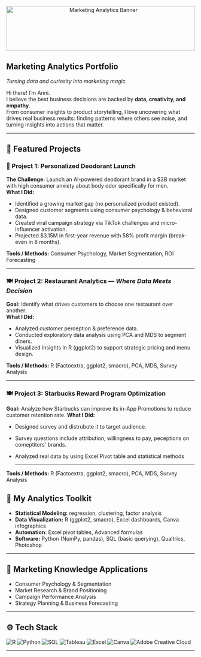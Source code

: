 <p align= "center">
  <img src= "https://github.com/anniliu0502/Marketing-Analytics-Portfolio/blob/1b3d40960a73a5131539d545d430d1263bc0b3a9/Digital%20Marketing%20Agency%20Banner.png" alt= "Marketing Analytics Banner" width="100%" height="120">
</p>

## Marketing Analytics Portfolio  
*Turning data and curiosity into marketing magic.*

Hi there! I’m Anni.  
I believe the best business decisions are backed by **data, creativity, and empathy**.  
From consumer insights to product storytelling, I love uncovering what drives real business results: finding patterns where others see noise, and turning insights into actions that matter.

---

## 🧠 Featured Projects

### 🧴 Project 1: Personalized Deodorant Launch  
**The Challenge:** Launch an AI-powered deodorant brand in a $3B market with high consumer anxiety about body odor specifically for men.  
**What I Did:**  
- Identified a growing market gap (no personalized product existed).  
- Designed customer segments using consumer psychology & behavioral data.  
- Created viral campaign strategy via TikTok challenges and micro-influencer activation.  
- Projected $3.15M in first-year revenue with 58% profit margin (break-even in 8 months).  

**Tools / Methods:** Consumer Psychology, Market Segmentation, ROI Forecasting  

---

### 🍽 Project 2: Restaurant Analytics — *Where Data Meets Decision*  
**Goal:** Identify what drives customers to choose one restaurant over another.  <br>
**What I Did:**  
- Analyzed customer perception & preference data.  
- Conducted exploratory data analysis using PCA and MDS to segment diners.  
- Visualized insights in R (ggplot2) to support strategic pricing and menu design.  

**Tools / Methods:** R (Factoextra, ggplot2, smacro), PCA, MDS, Survey Analysis  

---

### 🍽 Project 3: Starbucks Reward Program Optimization 
**Goal:** Analyze how Starbucks can improve its in-App Promotions to reduce customer retention rate. 
**What I Did:**  
- Designed survey and distrubute it to target audience.
- Survey questions include attribution, willingness to pay, peceptions on comeptitors' brands.  
- Analyzed real data by using Excel Pivot table and statistical methods   
  

  ---

**Tools / Methods:** R (Factoextra, ggplot2, smacro), PCA, MDS, Survey Analysis  
## 🧰 My Analytics Toolkit
- **Statistical Modeling:** regression, clustering, factor analysis  
- **Data Visualization:** R (ggplot2, smacro), Excel dashboards, Canva infographics  
- **Automation:** Excel pivot tables, Advanced formulas 
- **Software:** Python (NumPy, pandas), SQL (basic querying), Qualtrics, Photoshop  

---

## 🧩 Marketing Knowledge Applications
- Consumer Psychology & Segmentation  
- Market Research & Brand Positioning  
- Campaign Performance Analysis  
- Strategy Planning & Business Forecasting  

---

## ⚙️ Tech Stack
![R](https://img.shields.io/badge/R-276DC3?logo=r&logoColor=white)
![Python](https://img.shields.io/badge/Python-3776AB?logo=python&logoColor=white)
![SQL](https://img.shields.io/badge/SQL-003B57?logo=database&logoColor=white)
![Tableau](https://img.shields.io/badge/Tableau-E97627?logo=tableau&logoColor=white)
![Excel](https://img.shields.io/badge/Excel-217346?logo=microsoft-excel&logoColor=white)
![Canva](https://img.shields.io/badge/Canva-00C4CC?logo=canva&logoColor=white)
![Adobe Creative Cloud](https://img.shields.io/badge/Adobe%20Creative%20Cloud-DA1F26?logo=adobe-creative-cloud&logoColor=white)

---


 
